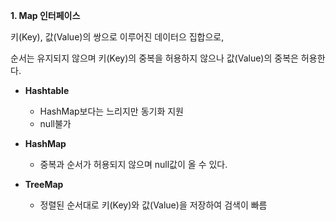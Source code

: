 **1. Map 인터페이스**

  

키(Key), 값(Value)의 쌍으로 이루어진 데이터으 집합으로,

순서는 유지되지 않으며 키(Key)의 중복을 허용하지 않으나 값(Value)의 중복은 허용한다.

  

- **Hashtable**  
    - HashMap보다는 느리지만 동기화 지원  
    - null불가  
      
    
- **HashMap**  
    - 중복과 순서가 허용되지 않으며 null값이 올 수 있다.  
      
    
- **TreeMap**  
    - 정렬된 순서대로 키(Key)와 값(Value)을 저장하여 검색이 빠름

